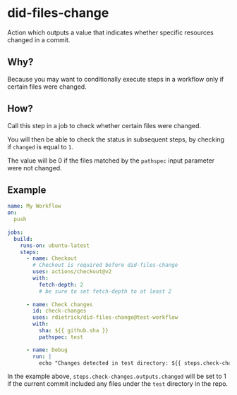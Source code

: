 # did-files-change

Action which outputs a value that indicates whether specific resources changed in a commit.

## Why?

Because you may want to conditionally execute steps in a workflow only if certain files were changed.

## How?

Call this step in a job to check whether certain files were changed.

You will then be able to check the status in subsequent steps, by checking if `changed` is equal to `1`.

The value will be 0 if the files matched by the `pathspec` input parameter were not changed.

## Example

```yaml
name: My Workflow
on:
  push
      
jobs:
  build:
    runs-on: ubuntu-latest
    steps:
      - name: Checkout
        # Checkout is required before did-files-change
        uses: actions/checkout@v2
        with:
          fetch-depth: 2
          # be sure to set fetch-depth to at least 2
      
      - name: Check changes
        id: check-changes
        uses: rdietrick/did-files-change@test-workflow
        with:
          sha: ${{ github.sha }}
          pathspec: test

      - name: Debug
        run: |
          echo "Changes detected in test directory: ${{ steps.check-changes.outputs.changed }}"
```

In the example above, `steps.check-changes.outputs.changed` will be set
to 1 if the current commit included any files under the `test` directory in the repo.

